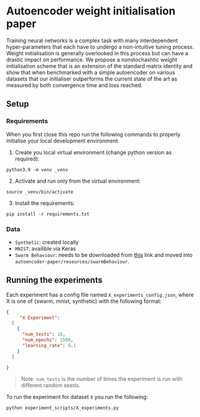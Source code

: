 # Autoencoder weight initialisation paper 

Training neural networks is a complex task with many interdependent hyper-parameters that each have to undergo a non-intuitive tuning
process. Weight initialisation is generally overlooked in this process but
can have a drastic impact on performance. We propose a nonstochashtic
weight initialisation scheme that is an extension of the standard matrix
identity and show that when benchmarked with a simple autoencoder
on various datasets that our initialiser outperforms the current state of
the art as measured by both convergence time and loss reached.

## Setup 

### Requirements

When you first close this repo run the following commands to properly initialise your local development environment

1. Create you local virtual environment (change python version as required):
```shell
python3.9 -m venv _venv
```

2. Activate and run only from the virtual environment:
```shell
source _venv/bin/activate
```

3. Install the requirements:
```shell
pip install -r requirements.txt
```

### Data

- `Synthetic`: created locally
- `MNIST`: availible via Keras
- `Swarm Behaviour`: needs to be downloaded from [this](https://www.kaggle.com/datasets/deepcontractor/swarm-behaviour-classification) link and moved into `autoencoder-paper/resources/swarmBehaviour`.

## Running the experiments 
Each experiment has a config file named `X_experiments_config.json`, where X is one of {swarm, mnist, synthetic} with the following format:

```json
{
     "X Experiment":
  [
    {
      "num_tests": 10,
      "num_epochs": 1500,
      "learning_rate": 0.1
    }
  ]

}
```
> Note: `num_tests` is the number of times the experiment is run with different random seeds. 

To run the experiment for dataset `X` you run the following:
```bash
python experiment_scripts/X_experiments.py
```

